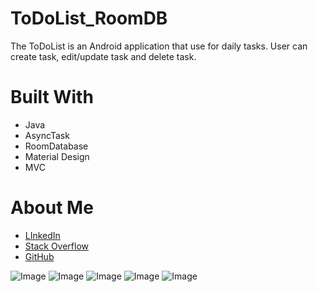 # ToDoList_RoomDB
The ToDoList is an Android application that use for daily tasks. User can create task, edit/update task and delete task.

<h1>Built With</h1>
<ul>
<li>Java</li>
<li>AsyncTask</li>
<li>RoomDatabase</li>
<li>Material Design</li>
<li>MVC</li>
</ul>

<h1>About Me</h1>
<ul>
<li><a href="https://www.linkedin.com/in/aftabalam014/">LInkedIn</a></li>
<li><a href="https://stackoverflow.com/users/11369023/aftab-alam">Stack Overflow</a></li>
<li><a href="https://github.com/aftabalam014">GitHub</a></li>
</ul>

![Image](screenshot/1.jpg) ![Image](screenshot/2.jpg) ![Image](screenshot/3.jpg)
![Image](screenshot/4.jpg) ![Image](screenshot/5.jpg)
